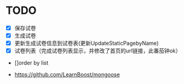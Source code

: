 # TODO

- [x] 保存试卷
- [x] 生成试卷
- [x] 更新生成试卷信息到试卷表(更新UpdateStaticPagebyName)
- [x] 试卷列表（完成试卷列表显示，并修改了首页的url链接，此番茄钟ok）
- []order by list






- https://github.com/LearnBoost/mongoose